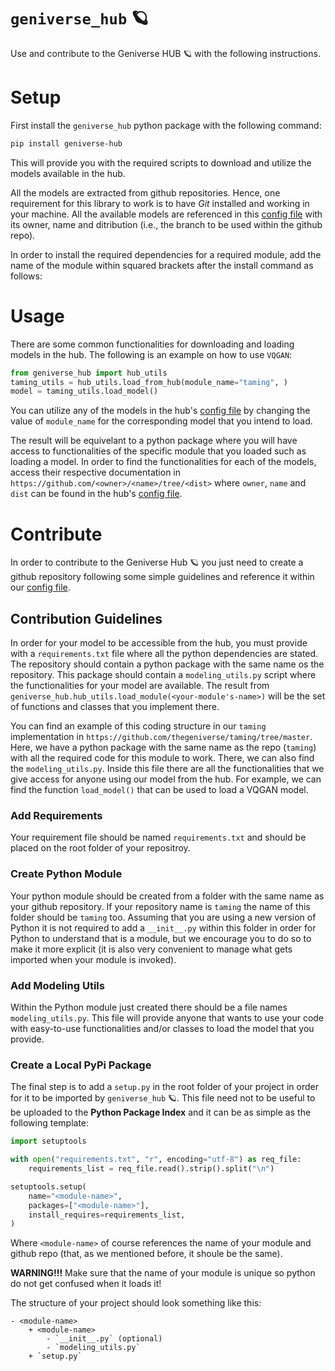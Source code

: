 # `geniverse_hub` 🪐
Use and contribute to the Geniverse HUB 🪐 with the following instructions.

# Setup
First install the `geniverse_hub` python package with the following command:

```bash 
pip install geniverse-hub
```

This will provide you with the required scripts to download and utilize the models available in the hub.

All the models are extracted from github repositories. Hence, one requirement for this library to work is to have _Git_ installed and working in your machine. All the available models are referenced in this [config file](./geniverse_hub/hub_config.json) with its owner, name and ditribution (i.e., the branch to be used within the github repo).

In order to install the required dependencies for a required module, add the name of the module within squared brackets after the install command as follows:

# Usage
There are some common functionalities for downloading and loading models in the hub. The following is an example on how to use `VQGAN`:

```python
from geniverse_hub import hub_utils
taming_utils = hub_utils.load_from_hub(module_name="taming", )
model = taming_utils.load_model()
```

You can utilize any of the models in the hub's [config file](./geniverse_hub/hub_config.json) by changing the value of `module_name` for the corresponding model that you intend to load.

The result will be equivelant to a python package where you will have access to functionalities of the specific module that you loaded such as loading a model. In order to find the functionalities for each of the models, access their respective documentation in `https://github.com/<owner>/<name>/tree/<dist>` where `owner`, `name` and `dist` can be found in the hub's [config file](./geniverse_hub/hub_config.json).

# Contribute
In order to contribute to the Geniverse Hub 🪐 you just need to create a github repository following some simple guidelines and reference it within our [config file](./geniverse_hub/hub_config.json).

## Contribution Guidelines
In order for your model to be accessible from the hub, you must provide with a `requirements.txt` file where all the python dependencies are stated. The repository should contain a python package with the same name os the repository. This package should contain a `modeling_utils.py` script where the functionalities for your model are available. The result from `geniverse_hub.hub_utils.load_module(<your-module's-name>)` will be the set of functions and classes that you implement there.

You can find an example of this coding structure in our `taming` implementation in `https://github.com/thegeniverse/taming/tree/master`. Here, we have a python package with the same name as the repo (`taming`) with all the required code for this module to work. There, we can also find the `modeling_utils.py`. Inside this file there are all the functionalities that we give access for anyone using our model from the hub. For example, we can find the function `load_model()` that can be used to load a VQGAN model. 

### Add Requirements
Your requirement file should be named `requirements.txt` and should be placed on the root folder of your repositroy.

### Create Python Module
Your python module should be created from a folder with the same name as your github repository. If your repository name is `taming` the name of this folder should be `taming` too. Assuming that you are using a new version of Python it is not required to add a `__init__.py` within this folder in order for Python to understand that is a module, but we encourage you to do so to make it more explicit (it is also very convenient to manage what gets imported when your module is invoked).


### Add Modeling Utils
Within the Python module just created there should be a file names `modeling_utils.py`. This file will provide anyone that wants to use your code with easy-to-use functionalities and/or classes to load the model that you provide.

### Create a Local PyPi Package
The final step is to add a `setup.py` in the root folder of your project in order for it to be imported by `geniverse_hub` 🪐. This file need not to be useful to be uploaded to the __Python Package Index__ and it can be as simple as the following template:

```python
import setuptools

with open("requirements.txt", "r", encoding="utf-8") as req_file:
    requirements_list = req_file.read().strip().split("\n")

setuptools.setup(
    name="<module-name>",
    packages=["<module-name>"],
    install_requires=requirements_list,
)
```

Where `<module-name>` of course references the name of your module and github repo (that, as we mentioned before, it shoule be the same).

**WARNING!!!** Make sure that the name of your module is unique so python do not get confused when it loads it!

The structure of your project should look something like this:

```
- <module-name>
    + <module-name>
        - `__init__.py` (optional)
        - `modeling_utils.py`
    + `setup.py`
```